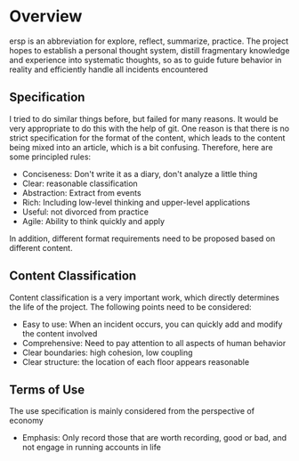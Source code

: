 # Overview

ersp is an abbreviation for explore, reflect, summarize, practice.
The project hopes to establish a personal thought system, distill fragmentary knowledge and experience into systematic thoughts, so as to guide future behavior in reality and efficiently handle all incidents encountered

## Specification

I tried to do similar things before, but failed for many reasons. It would be very appropriate to do this with the help of git. One reason is that there is no strict specification for the format of the content, which leads to the content being mixed into an article, which is a bit confusing. Therefore, here are some principled rules:

- Conciseness: Don't write it as a diary, don't analyze a little thing
- Clear: reasonable classification
- Abstraction: Extract from events
- Rich: Including low-level thinking and upper-level applications
- Useful: not divorced from practice
- Agile: Ability to think quickly and apply

In addition, different format requirements need to be proposed based on different content.

## Content Classification

Content classification is a very important work, which directly determines the life of the project. The following points need to be considered:

- Easy to use: When an incident occurs, you can quickly add and modify the content involved
- Comprehensive: Need to pay attention to all aspects of human behavior
- Clear boundaries: high cohesion, low coupling
- Clear structure: the location of each floor appears reasonable

## Terms of Use

The use specification is mainly considered from the perspective of economy

- Emphasis: Only record those that are worth recording, good or bad, and not engage in running accounts in life
